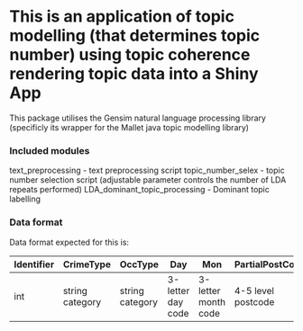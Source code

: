 # This is an application of topic modelling (that determines topic number) using topic coherence rendering topic data into a Shiny App

This package utilises the Gensim natural language processing library (specificly its wrapper for the Mallet java topic modelling library)


### Included modules

text_preprocessing - text preprocessing script
topic_number_selex - topic number selection script (adjustable parameter controls the number of LDA repeats performed)
LDA_dominant_topic_processing - Dominant topic labelling

### Data format

Data format expected for this is:

| Identifier  | CrimeType  | OccType  | Day  | Mon  | PartialPostCode | MODescription | CrimeNotes | HOClass| OffenceRec | DomViol |
|---|---|---|---|---|---|---|---|---|---|---|
|int|string category|string category|3-letter day code|3-letter month code|4-5 level postcode|string keywords|string text|string code|string category|Y/N|
